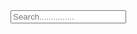 <!DOCTYPE html>
<html>
<head>
	<title>Search Bar</title>
	<link rel="stylesheet" type="text/css" href="s.css">
	<link rel="stylesheet" href="https://cdnjs.cloudflare.com/ajax/libs/font-awesome/4.7.0/css/font-awesome.min.css">
</head>
<body>
	<div class="main">
		<form action="https://www.google.com/search" method="get" target="_blank" >
		<input type="Search" name="q" id="Search" placeholder="Search...............">
		<a href="#"><i class="fa fa-search icon-search"></i></a>
		</form>
	</div>

</body>
</html>
